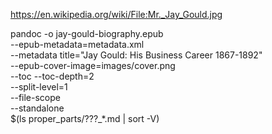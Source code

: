 https://en.wikipedia.org/wiki/File:Mr._Jay_Gould.jpg


pandoc -o jay-gould-biography.epub \
  --epub-metadata=metadata.xml \
  --metadata title="Jay Gould: His Business Career 1867-1892" \
  --epub-cover-image=images/cover.png \
  --toc --toc-depth=2 \
  --split-level=1 \
  --file-scope \
  --standalone \
  $(ls proper_parts/???_*.md | sort -V)
